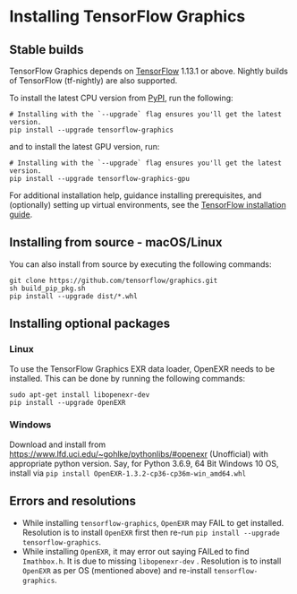 # Installing TensorFlow Graphics

## Stable builds

TensorFlow Graphics depends on [TensorFlow](https://www.tensorflow.org/install)
1.13.1 or above. Nightly builds of TensorFlow (tf-nightly) are also supported.

To install the latest CPU version from
[PyPI](https://pypi.org/project/tensorflow-graphics/), run the following:

```shell
# Installing with the `--upgrade` flag ensures you'll get the latest version.
pip install --upgrade tensorflow-graphics
```

and to install the latest GPU version, run:

```shell
# Installing with the `--upgrade` flag ensures you'll get the latest version.
pip install --upgrade tensorflow-graphics-gpu
```

For additional installation help, guidance installing prerequisites, and
(optionally) setting up virtual environments, see the
[TensorFlow installation guide](https://www.tensorflow.org/install).

## Installing from source - macOS/Linux

You can also install from source by executing the following commands:

```shell
git clone https://github.com/tensorflow/graphics.git
sh build_pip_pkg.sh
pip install --upgrade dist/*.whl
```

## Installing optional packages

### Linux

To use the TensorFlow Graphics EXR data loader, OpenEXR needs to be installed.
This can be done by running the following commands:

```
sudo apt-get install libopenexr-dev
pip install --upgrade OpenEXR
```

### Windows

Download and install from https://www.lfd.uci.edu/~gohlke/pythonlibs/#openexr (Unofficial) with appropriate python version. Say, for Python 3.6.9, 64 Bit Windows 10 OS, install via `pip install OpenEXR-1.3.2-cp36-cp36m-win_amd64.whl`


## Errors and resolutions

- While installing `tensorflow-graphics`, `OpenEXR` may FAIL to get installed. Resolution is to install `OpenEXR` first then re-run `pip install --upgrade tensorflow-graphics`.
- While installing `OpenEXR`, it may error out saying FAILed to find `Imathbox.h`. It is due to missing `libopenexr-dev` . Resolution is to install `OpenEXR` as per OS (mentioned above) and re-install `tensorflow-graphics`.

